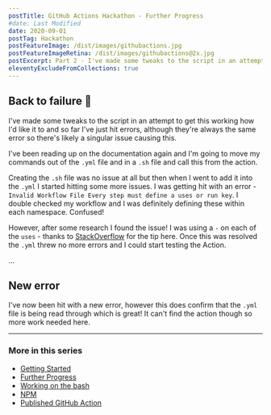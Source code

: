 ```yaml
---
postTitle: GitHub Actions Hackathon - Further Progress
#date: Last Modified
date: 2020-09-01
postTag: Hackathon
postFeatureImage: /dist/images/githubactions.jpg
postFeatureImageRetina: /dist/images/githubactions@2x.jpg
postExcerpt: Part 2 - I've made some tweaks to the script in an attempt to get this working how I'd like it to and so far I've just hit errors.
eleventyExcludeFromCollections: true
---
```


## Back to failure 🤦

I've made some tweaks to the script in an attempt to get this working how I'd like it to and so far I've just hit errors, although they're always the same error so there's likely a singular issue causing this.

I've been reading up on the documentation again and I'm going to move my commands out of the `.yml` file and in a `.sh` file and call this from the action.

Creating the `.sh` file was no issue at all but then when I went to add it into the `.yml` I started hitting some more issues. I was getting hit with an error - `Invalid Workflow File Every step must define a uses or run key`. I double checked my workflow and I was definitely defining these within each namespace. Confused!

However, after some research I found the issue! I was using a `-` on each of the `uses` - thanks to [StackOverflow](https://stackoverflow.com/questions/58849770/github-actions-invalid-workflow-file-error) for the tip here. Once this was resolved the `.yml` threw no more errors and I could start testing the Action.

...

## New error

I've now been hit with a new error, however this does confirm that the `.yml` file is being read through which is great! It can't find the action though so more work needed here.

---

### More in this series

<div class="toc">
    <ul>
        <li><a href="/blog/github-actions-hackathon/getting-started/">Getting Started</a>
        <li class="toc__this"><a href="#">Further Progress</a>
        <li><a href="/blog/github-actions-hackathon/working-on-the-bash/">Working on the bash</a>
        <li><a href="/blog/github-actions-hackathon/npm/">NPM</a>
        <li><a href="/blog/github-actions-hackathon/create-eleventy-site-action/">Published GitHub Action</a>
    </ul>
</div>